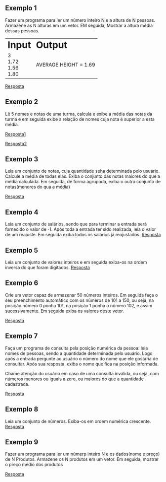 ## Exemplo 1

Fazer um programa para ler um número inteiro N e a altura de N pessoas. Armazene as N alturas em um vetor. EM seguida, Mostrar a altura média dessas pessoas.

<table border="0">
 <tr>
    <td><b style="font-size:30px">Input</b></td>
    <td><b style="font-size:30px">Output</b></td>
 </tr>
 <tr>
    <td>3 <br> 1.72 <br> 1.56 <br> 1.80</td>
    <td>AVERAGE HEIGHT = 1.69</td>
 </tr>
</table>

[Resposta](https://github.com/ThiagSampaio/Java/blob/main/10-Comportamento%20mem%C3%B3ria%2Carrays%2Clistas/array/Exemplo_1/src/application/Program.java)

## Exemplo 2

Lê 5 nomes e notas de uma turma, calcula e exibe a média das notas da turma e em seguida exibe a relação de nomes cuja nota é superior a esta média.

[Resposta1](https://github.com/ThiagSampaio/Java/blob/main/10-Comportamento%20mem%C3%B3ria%2Carrays%2Clistas/array/Exemplo_2/src/application/Program.java)

[Resposta2](https://github.com/ThiagSampaio/Java/tree/main/10-Comportamento%20mem%C3%B3ria%2Carrays%2Clistas/array/Exemplo_2_2/src)

## Exemplo 3

Leia um conjunto de notas, cuja quantidade seha determinada pelo usuário. Calcule a média de todas elas. Exiba o conjunto das notas maiores do que a média calculada. Em seguida, de forma agrupada, exiba o outro conjunto de notas(menores do qua a média)

[Resposta](https://github.com/ThiagSampaio/Java/blob/main/10-Comportamento%20mem%C3%B3ria%2Carrays%2Clistas/array/Exemplo_3/src/application/Program.java)

## Exemplo 4

Leia um conjunto de salários, sendo que para terminar a entrada será fornecido o valor de -1. Após toda a entrada ter sido realizada, leia o valor de um reajuste. Em seguida exiba todos os salários já reajustados.
[Resposta](https://github.com/ThiagSampaio/Java/blob/main/10-Comportamento%20mem%C3%B3ria%2Carrays%2Clistas/array/Exemplo_4/src/application/Program.java)

## Exemplo 5

Leia um conjunto de valores inteiros e em seguida exiba-os na ordem inversa do que foram digitados.
[Resposta](https://github.com/ThiagSampaio/Java/blob/main/10-Comportamento%20mem%C3%B3ria%2Carrays%2Clistas/array/Exemplo_5/src/application/Program.java)


## Exemplo 6

Crie um vetor capaz de armazenar 50 números inteiros. Em seguida faça o seu preenchimento automático com os números de 101 a 150, ou seja, na posição número 0 ponha 101, na posição 1 ponha o número 102, e assim sucessivamente.
Em seguida exiba os valores deste vetor.

[Resposta](https://github.com/ThiagSampaio/Java/blob/main/10-Comportamento%20mem%C3%B3ria%2Carrays%2Clistas/array/Exemplo_6/src/application/Program.java)

## Exemplo 7

Faça um programa de consulta pela posição numérica da pessoa: leia nomes de pessoas, sendo a quantidade determinada pelo usuário. Logo após a entrada pergunte ao usuário o número do nome que ele gostaria de consultar. Após sua resposta, exiba o nome que fica na posição informada.

Chame atenção do usuário em caso de uma consulta inválida, ou seja, com números menores ou iguais a zero, ou maiores do que a quantidade cadastrada.

[Resposta](https://github.com/ThiagSampaio/Java/blob/main/10-Comportamento%20mem%C3%B3ria%2Carrays%2Clistas/array/Exemplo_7/src/application/Program.java)

## Exemplo 8

Leia um conjunto de números. Exiba-os em ordem numérica crescente.
[Resposta](https://github.com/ThiagSampaio/Java/blob/main/10-Comportamento%20mem%C3%B3ria%2Carrays%2Clistas/array/Exemplo_8/src/application/Program.java)

## Exemplo 9
Fazer um programa para ler um númerp inteiro N e os dados(nome e preço) de N Produtos. Armazene os N produtos em um vetor. Em seguida, mostrar o preço médio dos produtos

[Resposta](https://github.com/ThiagSampaio/Java/tree/main/10-Comportamento%20mem%C3%B3ria%2Carrays%2Clistas/array/Exemplo_9/src)
